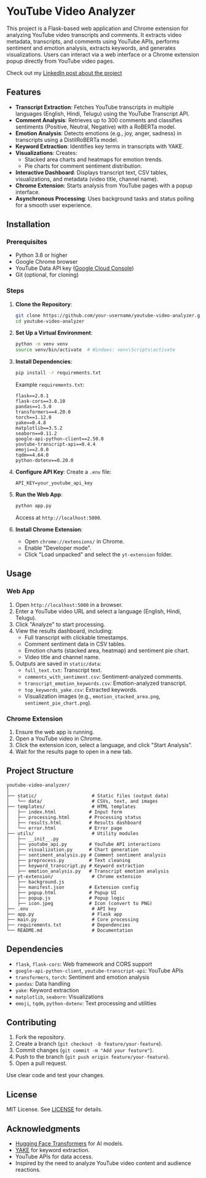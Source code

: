 # YouTube Video Analyzer

This project is a Flask-based web application and Chrome extension for analyzing YouTube video transcripts and comments. It extracts video metadata, transcripts, and comments using YouTube APIs, performs sentiment and emotion analysis, extracts keywords, and generates visualizations. Users can interact via a web interface or a Chrome extension popup directly from YouTube video pages.

Check out my [LinkedIn post about the project](https://www.linkedin.com/feed/update/urn:li:activity:7325813617952460800/)

## Features

- **Transcript Extraction**: Fetches YouTube transcripts in multiple languages (English, Hindi, Telugu) using the YouTube Transcript API.
- **Comment Analysis**: Retrieves up to 300 comments and classifies sentiments (Positive, Neutral, Negative) with a RoBERTa model.
- **Emotion Analysis**: Detects emotions (e.g., joy, anger, sadness) in transcripts using a DistilRoBERTa model.
- **Keyword Extraction**: Identifies key terms in transcripts with YAKE.
- **Visualizations**: Creates:
  - Stacked area charts and heatmaps for emotion trends.
  - Pie charts for comment sentiment distribution.
- **Interactive Dashboard**: Displays transcript text, CSV tables, visualizations, and metadata (video title, channel name).
- **Chrome Extension**: Starts analysis from YouTube pages with a popup interface.
- **Asynchronous Processing**: Uses background tasks and status polling for a smooth user experience.

## Installation

### Prerequisites

- Python 3.8 or higher
- Google Chrome browser
- YouTube Data API key ([Google Cloud Console](https://console.cloud.google.com/))
- Git (optional, for cloning)

### Steps

1. **Clone the Repository**:

   ```bash
   git clone https://github.com/your-username/youtube-video-analyzer.git
   cd youtube-video-analyzer
   ```

2. **Set Up a Virtual Environment**:

   ```bash
   python -m venv venv
   source venv/bin/activate  # Windows: venv\Scripts\activate
   ```

3. **Install Dependencies**:

   ```bash
   pip install -r requirements.txt
   ```

   Example `requirements.txt`:

   ```
   flask==2.0.1
   flask-cors==3.0.10
   pandas==1.5.0
   transformers==4.20.0
   torch==1.12.0
   yake==0.4.8
   matplotlib==3.5.2
   seaborn==0.11.2
   google-api-python-client==2.50.0
   youtube-transcript-api==0.4.4
   emoji==2.0.0
   tqdm==4.64.0
   python-dotenv==0.20.0
   ```

4. **Configure API Key**:
   Create a `.env` file:

   ```plaintext
   API_KEY=your_youtube_api_key
   ```

5. **Run the Web App**:

   ```bash
   python app.py
   ```

   Access at `http://localhost:5000`.

6. **Install Chrome Extension**:
   - Open `chrome://extensions/` in Chrome.
   - Enable "Developer mode".
   - Click "Load unpacked" and select the `yt-extension` folder.

## Usage

### Web App

1. Open `http://localhost:5000` in a browser.
2. Enter a YouTube video URL and select a language (English, Hindi, Telugu).
3. Click "Analyze" to start processing.
4. View the results dashboard, including:
   - Full transcript with clickable timestamps.
   - Comment sentiment data in CSV tables.
   - Emotion charts (stacked area, heatmap) and sentiment pie chart.
   - Video title and channel name.
5. Outputs are saved in `static/data`:
   - `full_text.txt`: Transcript text.
   - `comments_with_sentiment.csv`: Sentiment-analyzed comments.
   - `transcript_emotion_keywords.csv`: Emotion-analyzed transcript.
   - `top_keywords_yake.csv`: Extracted keywords.
   - Visualization images (e.g., `emotion_stacked_area.png`, `sentiment_pie_chart.png`).

### Chrome Extension

1. Ensure the web app is running.
2. Open a YouTube video in Chrome.
3. Click the extension icon, select a language, and click "Start Analysis".
4. Wait for the results page to open in a new tab.

## Project Structure

```
youtube-video-analyzer/
│
├── static/                    # Static files (output data)
│   └── data/                  # CSVs, text, and images
├── templates/                 # HTML templates
│   ├── index.html            # Input form
│   ├── processing.html       # Processing status
│   ├── results.html          # Results dashboard
│   └── error.html            # Error page
├── utils/                     # Utility modules
│   ├── __init__.py
│   ├── youtube_api.py        # YouTube API interactions
│   ├── visualization.py      # Chart generation
│   ├── sentiment_analysis.py # Comment sentiment analysis
│   ├── preprocess.py         # Text cleaning
│   ├── keyword_transcript.py # Keyword extraction
│   ├── emotion_analysis.py   # Transcript emotion analysis
├── yt-extension/              # Chrome extension
│   ├── background.js          
│   ├── manifest.json         # Extension config
│   ├── popup.html            # Popup UI
│   ├── popup.js              # Popup logic
│   ├── icon.jpeg             # Icon (convert to PNG)
├── .env                       # API key
├── app.py                     # Flask app
├── main.py                    # Core processing
├── requirements.txt           # Dependencies
└── README.md                  # Documentation
```

## Dependencies

- `flask`, `flask-cors`: Web framework and CORS support
- `google-api-python-client`, `youtube-transcript-api`: YouTube APIs
- `transformers`, `torch`: Sentiment and emotion analysis
- `pandas`: Data handling
- `yake`: Keyword extraction
- `matplotlib`, `seaborn`: Visualizations
- `emoji`, `tqdm`, `python-dotenv`: Text processing and utilities

## Contributing

1. Fork the repository.
2. Create a branch (`git checkout -b feature/your-feature`).
3. Commit changes (`git commit -m "Add your feature"`).
4. Push to the branch (`git push origin feature/your-feature`).
5. Open a pull request.

Use clear code and test your changes.

## License

MIT License. See [LICENSE](LICENSE) for details.

## Acknowledgments

- [Hugging Face Transformers](https://huggingface.co/) for AI models.
- [YAKE](https://github.com/LIAAD/yake) for keyword extraction.
- YouTube APIs for data access.
- Inspired by the need to analyze YouTube video content and audience reactions.
